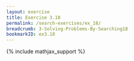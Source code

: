 ```yaml
---
layout: exercise
title: Exercise 3.18
permalink: /search-exercises/ex_18/
breadcrumb: 3-Solving-Problems-By-Searching18
bookmarkID: ex3.18
---
```


{% include mathjax_support %}

